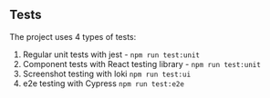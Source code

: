 ## Tests

The project uses 4 types of tests:
1) Regular unit tests with jest - `npm run test:unit`
2) Component tests with React testing library - `npm run test:unit`
3) Screenshot testing with loki `npm run test:ui`
4) e2e testing with Cypress `npm run test:e2e`
